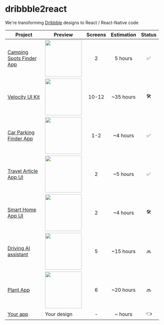 # dribbble2react
We're transforming [Dribbble](https://dribbble.com/) designs to React / React-Native code

| Project | Preview | Screens | Estimation | Status |
| ------ | ------ | :------: | :------: | :------: |
| [Camping Spots Finder App](https://dribbble.com/shots/5765449-Camping-Spots-Finder-App-Day-364-365-Project365/attachments/1243964) | <img src="https://cdn.dribbble.com/users/386883/screenshots/5765449/attachments/1243964/30122018-design.png" width="120" /> | 2 | 5 hours | :white_check_mark: |
| [Velocity UI Kit](https://www.invisionapp.com/inside-design/design-resources/design-system-dashboard-ui-kit/) | <img src="https://s3.amazonaws.com/www-inside-design/uploads/2019/01/velocity-gallery-md-4.png" width="120" /> | 10-12 | ~35 hours | :hammer_and_wrench: |
| [Car Parking Finder App](https://dribbble.com/shots/5361780-Car-Parking-Finder-App-Day-280-365-Project365/attachments/1162528) | <img src="https://cdn.dribbble.com/users/386883/screenshots/5361780/attachments/1162528/07102018-design.png" width="120" /> | 1-2 | ~4 hours | :white_check_mark: |
| [Travel Article App UI](https://dribbble.com/shots/5717917-Travel-Article-Application/attachments/1234851)  | <img src="https://cdn.dribbble.com/users/1631607/screenshots/5717917/attachments/1234851/____-1.0.png" width="120" /> | 2 | ~5 hours | :white_check_mark: |
| [Smart Home App UI](https://dribbble.com/shots/4585243-Smart-Home-App-Ui/attachments/1036679) | <img src="https://cdn.dribbble.com/users/968354/screenshots/4585243/attachments/1036679/smart_home_app_ui_attachment.png" width="120" /> | 2 | ~4 hours | :hammer_and_wrench: |
| [Driving AI assistant](https://dribbble.com/shots/4560198-Driving-AI-assistant/attachments/1031428) | <img src="https://cdn.dribbble.com/users/389060/screenshots/4560198/attachments/1031428/expanded.png" width="120" /> | 5 | ~15 hours | :soon: | 
| [Plant App](https://dribbble.com/shots/4569970-Plant-Freebie-2-Dribbble-Invites/attachments/1033490)  | <img src="https://cdn.dribbble.com/users/1002086/screenshots/4569970/attachments/1033490/hd.png" width="120" /> | 6 | ~20 hours | :soon: |
| [Your app](https://github.com/react-ui-kit/dribbble2react/issues/new?assignees=&labels=&template=feature_request.md&title=) | Your design | - | ~ hours | :point_left: |
